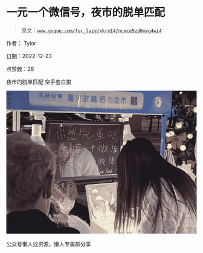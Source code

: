 # 一元一个微信号，夜市的脱单匹配

> 原文：[`www.yuque.com/for_lazy/xkrm14/ncmce9zd0mvg4wi4`](https://www.yuque.com/for_lazy/xkrm14/ncmce9zd0mvg4wi4)



作者： Tylor



日期：2022-12-23



点赞数：28

<ne-card data-card-name="hr" data-card-type="block" id="wqYsZ" data-event-boundary="card">

夜市的脱单匹配 空手套白狼



<ne-card data-card-name="image" data-card-type="inline" id="uomc6" data-event-boundary="card">![](img/63badd8d6219db33901259458c9ac70f.png)</ne-card>

<ne-card data-card-name="hr" data-card-type="block" id="ftyy9" data-event-boundary="card">

公众号懒人找资源，懒人专属群分享

</ne-card></ne-card>